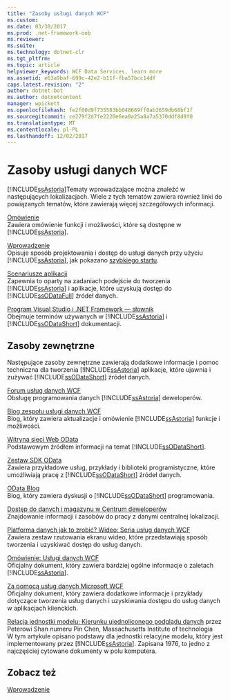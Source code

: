 ```yaml
---
title: "Zasoby usługi danych WCF"
ms.custom: 
ms.date: 03/30/2017
ms.prod: .net-framework-oob
ms.reviewer: 
ms.suite: 
ms.technology: dotnet-clr
ms.tgt_pltfrm: 
ms.topic: article
helpviewer_keywords: WCF Data Services, learn more
ms.assetid: e63a9baf-699c-42e2-b11f-fba57bcc14df
caps.latest.revision: "2"
author: dotnet-bot
ms.author: dotnetcontent
manager: wpickett
ms.openlocfilehash: fe2f00d9f735583bb048669ff0ab2659db68bf1f
ms.sourcegitcommit: ce279f2d7fe2220e6ea0a25a8a7a5370ddf8d9f0
ms.translationtype: MT
ms.contentlocale: pl-PL
ms.lasthandoff: 12/02/2017
---
```

# <a name="wcf-data-services-resources"></a>Zasoby usługi danych WCF
[!INCLUDE[ssAstoria](../../../../includes/ssastoria-md.md)]Tematy wprowadzające można znaleźć w następujących lokalizacjach. Wiele z tych tematów zawiera również linki do powiązanych tematów, które zawierają więcej szczegółowych informacji.  
  
 [Omówienie](../../../../docs/framework/data/wcf/wcf-data-services-overview.md)  
 Zawiera omówienie funkcji i możliwości, które są dostępne w [!INCLUDE[ssAstoria](../../../../includes/ssastoria-md.md)].  
  
 [Wprowadzenie](../../../../docs/framework/data/adonet/ef/getting-started.md)  
 Opisuje sposób projektowania i dostęp do usługi danych przy użyciu [!INCLUDE[ssAstoria](../../../../includes/ssastoria-md.md)], jak pokazano [szybkiego startu](../../../../docs/framework/data/wcf/quickstart-wcf-data-services.md).  
  
 [Scenariusze aplikacji](../../../../docs/framework/data/wcf/application-scenarios-wcf-data-services.md)  
 Zapewnia to oparty na zadaniach podejście do tworzenia [!INCLUDE[ssAstoria](../../../../includes/ssastoria-md.md)] i aplikacje, które uzyskują dostęp do [!INCLUDE[ssODataFull](../../../../includes/ssodatafull-md.md)] źródeł danych.  
  
 [Program Visual Studio i .NET Framework — słownik](http://msdn.microsoft.com/en-us/6529d7c6-7e25-4426-a120-d57b239ca4eb)  
 Obejmuje terminów używanych w [!INCLUDE[ssAstoria](../../../../includes/ssastoria-md.md)] i [!INCLUDE[ssODataShort](../../../../includes/ssodatashort-md.md)] dokumentacji.  
  
## <a name="external-resources"></a>Zasoby zewnętrzne  
 Następujące zasoby zewnętrzne zawierają dodatkowe informacje i pomoc techniczna dla tworzenia [!INCLUDE[ssAstoria](../../../../includes/ssastoria-md.md)] aplikacje, które ujawnia i zużywać [!INCLUDE[ssODataShort](../../../../includes/ssodatashort-md.md)] źródeł danych.  
  
 [Forum usług danych WCF](http://go.microsoft.com/fwlink/?LinkId=150512)  
 Obsługę programowania danych [!INCLUDE[ssAstoria](../../../../includes/ssastoria-md.md)] deweloperów.  
  
 [Blog zespołu usługi danych WCF](http://go.microsoft.com/fwlink/?LinkId=150511)  
 Blog, który zawiera aktualizacje i omówienie [!INCLUDE[ssAstoria](../../../../includes/ssastoria-md.md)] funkcje i możliwości.  
  
 [Witryna sieci Web OData](http://go.microsoft.com/fwlink/?LinkID=184554)  
 Podstawowym źródłem informacji na temat [!INCLUDE[ssODataShort](../../../../includes/ssodatashort-md.md)].  
  
 [Zestaw SDK OData](http://go.microsoft.com/fwlink/?LinkID=185248)  
 Zawiera przykładowe usług, przykłady i biblioteki programistyczne, które umożliwiają pracę z [!INCLUDE[ssODataShort](../../../../includes/ssodatashort-md.md)] źródeł danych.  
  
 [OData Blog](http://go.microsoft.com/fwlink/?LinkId=185868)  
 Blog, który zawiera dyskusji o [!INCLUDE[ssODataShort](../../../../includes/ssodatashort-md.md)] programowania.  
  
 [Dostęp do danych i magazynu w Centrum deweloperów](http://go.microsoft.com/fwlink/?LinkId=91903)  
 Znajdowanie informacji i zasobów do pracy z danymi centralnej lokalizacji.  
  
 [Platforma danych jak to zrobić? Wideo: Seria usług danych WCF](http://go.microsoft.com/fwlink/?LinkId=124600)  
 Zawiera zestaw rzutowania ekranu wideo, które przedstawiają sposób tworzenia i uzyskiwać dostęp do usług danych.  
  
 [Omówienie: Usługi danych WCF](http://go.microsoft.com/fwlink/?LinkID=131074)  
 Oficjalny dokument, który zawiera bardziej ogólne informacje o zaletach [!INCLUDE[ssAstoria](../../../../includes/ssastoria-md.md)].  
  
 [Za pomocą usług danych Microsoft WCF](http://go.microsoft.com/fwlink/?LinkID=131075)  
 Oficjalny dokument, który zawiera dodatkowe informacje i przykłady dotyczące tworzenia usług danych i uzyskiwania dostępu do usług danych w aplikacjach klienckich.  
  
 [Relacja jednostki modelu: Kierunku ujednoliconego podglądu danych](http://go.microsoft.com/fwlink/?LinkId=91909) przez Peterowi Shan numeru Pin Chen, Massachusetts Institute of technologia  
 W tym artykule opisano podstawy dla jednostki relacyjne modelu, który jest implementowany przez [!INCLUDE[ssAstoria](../../../../includes/ssastoria-md.md)]. Zapisana 1976, to jedno z najczęściej cytowane dokumenty w polu komputera.  
  
## <a name="see-also"></a>Zobacz też  
 [Wprowadzenie](../../../../docs/framework/data/wcf/getting-started-with-wcf-data-services.md)
